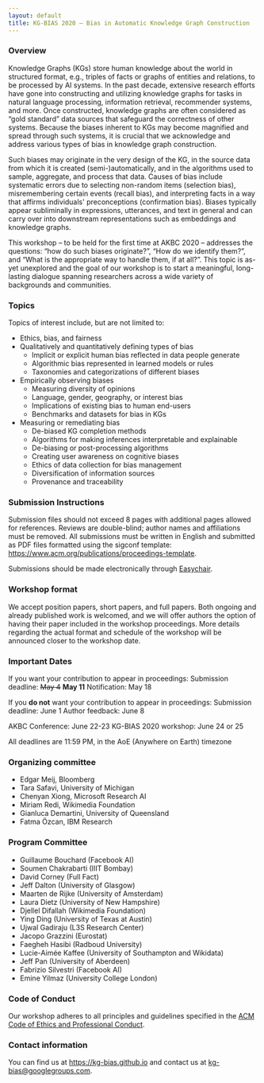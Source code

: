 ```yaml
---
layout: default
title: KG-BIAS 2020 – Bias in Automatic Knowledge Graph Construction
---
```


### Overview
Knowledge Graphs (KGs) store human knowledge about the world in structured format, e.g., triples of facts or graphs of entities and relations, to be processed by AI systems. In the past decade, extensive research efforts have gone into constructing and utilizing knowledge graphs for tasks in natural language processing, information retrieval, recommender systems, and more. Once constructed, knowledge graphs are often considered as “gold standard” data sources that safeguard the correctness of other systems. Because the biases inherent to KGs may become magnified and spread through such systems, it is crucial that we acknowledge and address various types of bias in knowledge graph construction. 

Such biases may originate in the very design of the KG, in the source data from which it is created (semi-)automatically, and in the algorithms used to sample, aggregate, and process that data.
Causes of bias include systematic errors due to selecting non-random items (selection bias), misremembering certain events (recall bias), and interpreting facts in a way that affirms individuals' preconceptions (confirmation bias). Biases typically appear subliminally in expressions, utterances, and text in general and can carry over into downstream representations such as embeddings and knowledge graphs. 

This workshop – to be held for the first time at AKBC 2020 – addresses the questions: “how do such biases originate?”, “How do we identify them?”, and “What is the appropriate way to handle them, if at all?”.  This topic is as-yet unexplored and the goal of our workshop is to start a meaningful, long-lasting dialogue spanning researchers across a wide variety of backgrounds and communities. 

### Topics
Topics of interest include, but are not limited to:
* Ethics, bias, and fairness
* Qualitatively and quantitatively defining types of bias
  * Implicit or explicit human bias reflected in data people generate
  * Algorithmic bias represented in learned models or rules
  * Taxonomies and categorizations of different biases
* Empirically observing biases
  * Measuring diversity of opinions
  * Language, gender, geography, or interest bias
  * Implications of existing bias to human end-users
  * Benchmarks and datasets for bias in KGs
* Measuring or remediating bias
  * De-biased KG completion methods
  * Algorithms for making inferences interpretable and explainable
  * De-biasing or post-processing algorithms 
  * Creating user awareness on cognitive biases
  * Ethics of data collection for bias management
  * Diversification of information sources
  * Provenance and traceability

### Submission Instructions
Submission files should not exceed 8 pages with additional pages allowed for references. Reviews are double-blind; author names and affiliations must be removed. All submissions must be written in English and submitted as PDF files formatted using the sigconf template: https://www.acm.org/publications/proceedings-template.

Submissions should be made electronically through <a href="https://easychair.org/conferences/?conf=kgbias2020">Easychair</a>.

### Workshop format
We accept position papers, short papers, and full papers. Both ongoing and already published work is welcomed, and we will offer authors the option of having their paper included in the workshop proceedings. More details regarding the actual format and schedule of the workshop will be announced closer to the workshop date.

### Important Dates
If you want your contribution to appear in proceedings:
Submission deadline: ~~May 4~~ **May 11**
Notification: May 18

If you **do not** want your contribution to appear in proceedings:
Submission deadline: June 1
Author feedback: June 8

AKBC Conference: June 22-23
KG-BIAS 2020 workshop: June 24 or 25

All deadlines are 11:59 PM, in the AoE (Anywhere on Earth) timezone 

### Organizing committee
* Edgar Meij, Bloomberg
* Tara Safavi, University of Michigan
* Chenyan Xiong, Microsoft Research AI
* Miriam Redi, Wikimedia Foundation
* Gianluca Demartini, University of Queensland
* Fatma Özcan, IBM Research

### Program Committee
* Guillaume Bouchard (Facebook AI)
* Soumen Chakrabarti (IIIT Bombay)
* David Corney (Full Fact)
* Jeff Dalton (University of Glasgow) 
* Maarten de Rijke (University of Amsterdam) 
* Laura Dietz (University of New Hampshire)
* Djellel Difallah (Wikimedia Foundation) 
* Ying Ding (University of Texas at Austin)
* Ujwal Gadiraju (L3S Research Center)  
* Jacopo Grazzini (Eurostat)
* Faegheh Hasibi (Radboud University)
* Lucie-Aimée Kaffee (University of Southampton and Wikidata)
* Jeff Pan (University of Aberdeen)
* Fabrizio Silvestri (Facebook AI)
* Emine Yilmaz (University College London)

### Code of Conduct
Our workshop adheres to all principles and guidelines specified in the <a href="https://www.acm.org/code-of-ethics" target="_blank">ACM Code of Ethics and Professional Conduct</a>.

### Contact information 
You can find us at <a href="https://kg-bias.github.io/">https://kg-bias.github.io</a> and contact us at <a href="mailto:kg-bias@googlegroups.com">kg-bias@googlegroups.com</a>.
